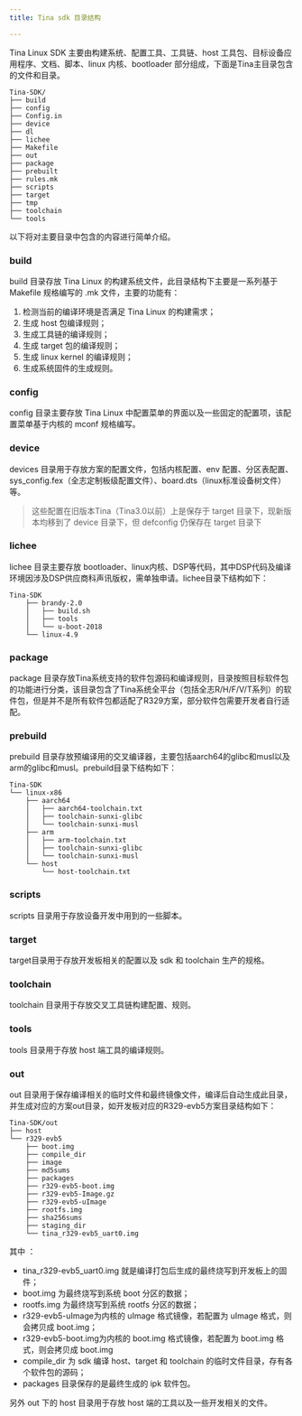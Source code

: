 ```yaml
---
title: Tina sdk 目录结构

---
```


Tina Linux SDK 主要由构建系统、配置工具、工具链、host 工具包、目标设备应用程序、文档、脚本、linux 内核、bootloader 部分组成，下面是Tina主目录包含的文件和目录。

```
Tina-SDK/
├── build
├── config
├── Config.in
├── device
├── dl
├── lichee
├── Makefile
├── out
├── package
├── prebuilt
├── rules.mk
├── scripts
├── target
├── tmp
├── toolchain
└── tools
```

以下将对主要目录中包含的内容进行简单介绍。

### build
  
build 目录存放 Tina Linux 的构建系统文件，此目录结构下主要是一系列基于 Makefile 规格编写的 .mk 文件，主要的功能有：
1. 检测当前的编译环境是否满足 Tina Linux 的构建需求；
2. 生成 host 包编译规则；
3. 生成工具链的编译规则；
4. 生成 target 包的编译规则；
5. 生成 linux kernel 的编译规则；
6. 生成系统固件的生成规则。

### config
  
config 目录主要存放 Tina Linux 中配置菜单的界面以及一些固定的配置项，该配置菜单基于内核的 mconf 规格编写。

### device
  
devices 目录用于存放方案的配置文件，包括内核配置、env 配置、分区表配置、sys_config.fex（全志定制板级配置文件）、board.dts（linux标准设备树文件） 等。

> 这些配置在旧版本Tina（Tina3.0以前）上是保存于 target 目录下，现新版本均移到了 device 目录下，但 defconfig 仍保存在 target 目录下

### lichee
  
lichee 目录主要存放 bootloader、linux内核、DSP等代码，其中DSP代码及编译环境因涉及DSP供应商科声讯版权，需单独申请。lichee目录下结构如下：
```
Tina-SDK
    ├── brandy-2.0
    │   ├── build.sh
    │   ├── tools
    │   └── u-boot-2018
    └── linux-4.9
```

### package
  
package 目录存放Tina系统支持的软件包源码和编译规则，目录按照目标软件包的功能进行分类，该目录包含了Tina系统全平台（包括全志R/H/F/V/T系列）的软件包，但是并不是所有软件包都适配了R329方案，部分软件包需要开发者自行适配。

### prebuild
  
prebuild 目录存放预编译用的交叉编译器，主要包括aarch64的glibc和musl以及arm的glibc和musl。prebuild目录下结构如下：
```
Tina-SDK
└── linux-x86
    ├── aarch64
    │   ├── aarch64-toolchain.txt
    │   ├── toolchain-sunxi-glibc
    │   └── toolchain-sunxi-musl
    ├── arm
    │   ├── arm-toolchain.txt
    │   ├── toolchain-sunxi-glibc
    │   └── toolchain-sunxi-musl
    └── host
        └── host-toolchain.txt
```
### scripts
  
scripts 目录用于存放设备开发中用到的一些脚本。

### target
  
target目录用于存放开发板相关的配置以及 sdk 和 toolchain 生产的规格。

### toolchain
  
toolchain 目录用于存放交叉工具链构建配置、规则。

### tools
  
tools 目录用于存放 host 端工具的编译规则。

### out
  
out 目录用于保存编译相关的临时文件和最终镜像文件，编译后自动生成此目录，并生成对应的方案out目录，如开发板对应的R329-evb5方案目录结构如下：
```
Tina-SDK/out
├── host
└── r329-evb5
    ├── boot.img
    ├── compile_dir
    ├── image
    ├── md5sums
    ├── packages
    ├── r329-evb5-boot.img
    ├── r329-evb5-Image.gz
    ├── r329-evb5-uImage
    ├── rootfs.img
    ├── sha256sums
    ├── staging_dir
    └── tina_r329-evb5_uart0.img
```
其中 ：

- tina_r329-evb5_uart0.img 就是编译打包后生成的最终烧写到开发板上的固件；
- boot.img 为最终烧写到系统 boot 分区的数据；
- rootfs.img 为最终烧写到系统 rootfs 分区的数据；
- r329-evb5-uImage为内核的 uImage 格式镜像，若配置为 uImage 格式，则会拷贝成 boot.img；
- r329-evb5-boot.img为内核的 boot.img 格式镜像，若配置为 boot.img 格式，则会拷贝成 boot.img
- compile_dir 为 sdk 编译 host、target 和 toolchain 的临时文件目录，存有各个软件包的源码；
- packages 目录保存的是最终生成的 ipk 软件包。

另外 out 下的 host 目录用于存放 host 端的工具以及一些开发相关的文件。